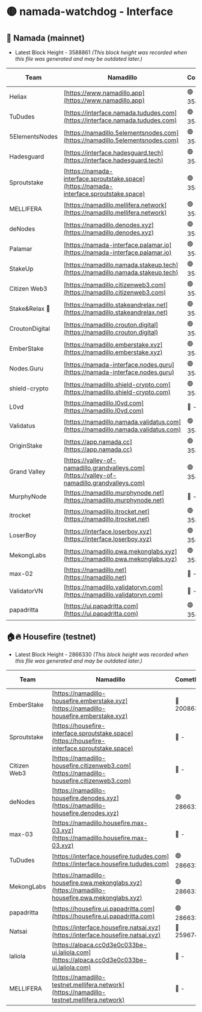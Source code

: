 # 🟡 namada-watchdog - Interface

## 🚀 Namada (mainnet)
- Latest Block Height - 3588861 *(This block height was recorded when this file was generated and may be outdated later.)*

| Team | Namadillo | CometBFT | Indexer | MASP Indexer |
|-|-|-|-|-|
| Heliax | [https://www.namadillo.app](https://www.namadillo.app) | 🟢 3588840 | 🟢 3588840 | 🟢 3588840 |
| TuDudes | [https://interface.namada.tududes.com](https://interface.namada.tududes.com) | 🟢 3588841 | 🟢 3588840 | 🟢 3588840 |
| 5ElementsNodes | [https://namadillo.5elementsnodes.com](https://namadillo.5elementsnodes.com) | 🟢 3588841 | 🟢 3588841 | 🟢 3588841 |
| Hadesguard | [https://interface.hadesguard.tech](https://interface.hadesguard.tech) | 🟢 3588842 | 🟢 3588841 | 🟢 3588841 |
| Sproutstake | [https://namada-interface.sproutstake.space](https://namada-interface.sproutstake.space) | 🟢 3588842 | 🟢 3588842 | 🟢 3588842 |
| MELLIFERA | [https://namadillo.mellifera.network](https://namadillo.mellifera.network) | 🟢 3588843 | 🟢 3588843 | 🟢 3588843 |
| deNodes | [https://namadillo.denodes.xyz](https://namadillo.denodes.xyz) | 🟢 3588844 | 🟢 3588844 | 🟢 3588844 |
| Palamar | [https://namada-interface.palamar.io](https://namada-interface.palamar.io) | 🟢 3588844 | 🟢 3588844 | 🟢 3588844 |
| StakeUp | [https://namadillo.namada.stakeup.tech](https://namadillo.namada.stakeup.tech) | 🟢 3588845 | 🟢 3588845 | 🟢 3588845 |
| Citizen Web3 | [https://namadillo.citizenweb3.com](https://namadillo.citizenweb3.com) | 🟢 3588846 | 🟢 3588845 | 🟢 3588846 |
| Stake&Relax 🦥 | [https://namadillo.stakeandrelax.net](https://namadillo.stakeandrelax.net) | 🟢 3588846 | 🟢 3588846 | 🟢 3588846 |
| CroutonDigital | [https://namadillo.crouton.digital](https://namadillo.crouton.digital) | 🟢 3588847 | 🟢 3588847 | 🟢 3588847 |
| EmberStake | [https://namadillo.emberstake.xyz](https://namadillo.emberstake.xyz) | 🟢 3588848 | 🟢 3588847 | 🟢 3588847 |
| Nodes.Guru | [https://namada-interface.nodes.guru](https://namada-interface.nodes.guru) | 🟢 3588848 | 🟢 3588848 | 🟢 3588848 |
| shield-crypto | [https://namadillo.shield-crypto.com](https://namadillo.shield-crypto.com) | 🟢 3588849 | 🟢 3588849 | 🟢 3588848 |
| L0vd | [https://namadillo.l0vd.com](https://namadillo.l0vd.com) | 🔴 - | 🔴 - | 🔴 - |
| Validatus | [https://namadillo.namada.validatus.com](https://namadillo.namada.validatus.com) | 🟢 3588852 | 🟢 3588852 | 🟢 3588852 |
| OriginStake | [https://app.namada.cc](https://app.namada.cc) | 🟢 3588852 | 🟢 3588852 | 🟢 3588852 |
| Grand Valley | [https://valley-of-namadillo.grandvalleys.com](https://valley-of-namadillo.grandvalleys.com) | 🟢 3588853 | 🟢 3588852 | 🟢 3588852 |
| MurphyNode | [https://namadillo.murphynode.net](https://namadillo.murphynode.net) | 🔴 - | 🔴 - | 🔴 - |
| itrocket | [https://namadillo.itrocket.net](https://namadillo.itrocket.net) | 🟢 3588855 | 🟢 3588855 | 🟢 3588855 |
| LoserBoy | [https://interface.loserboy.xyz](https://interface.loserboy.xyz) | 🟢 3588856 | 🟢 3588855 | 🟢 3588856 |
| MekongLabs | [https://namadillo.pwa.mekonglabs.xyz](https://namadillo.pwa.mekonglabs.xyz) | 🟢 3588856 | 🟢 3588856 | 🟢 3588856 |
| max-02 | [https://namadillo.net](https://namadillo.net) | 🔴 - | 🔴 - | 🔴 - |
| ValidatorVN | [https://namadillo.validatorvn.com](https://namadillo.validatorvn.com) | 🔴 - | 🔴 - | 🔴 - |
| papadritta | [https://ui.papadritta.com](https://ui.papadritta.com) | 🟢 3588861 | 🟢 3588861 | 🟢 3588860 |

## 🏠🔥 Housefire (testnet)
- Latest Block Height - 2866330 *(This block height was recorded when this file was generated and may be outdated later.)*

| Team | Namadillo | CometBFT | Indexer | MASP Indexer |
|-|-|-|-|-|
| EmberStake | [https://namadillo-housefire.emberstake.xyz](https://namadillo-housefire.emberstake.xyz) | 🔴 2008636 | 🔴 - | 🔴 - |
| Sproutstake | [https://housefire-interface.sproutstake.space](https://housefire-interface.sproutstake.space) | 🔴 - | 🔴 - | 🔴 - |
| Citizen Web3 | [https://namadillo-housefire.citizenweb3.com](https://namadillo-housefire.citizenweb3.com) | 🔴 - | 🔴 - | 🔴 - |
| deNodes | [https://namadillo-housefire.denodes.xyz](https://namadillo-housefire.denodes.xyz) | 🟢 2866322 | 🟢 2866322 | 🟢 2866322 |
| max-03 | [https://namadillo.housefire.max-03.xyz](https://namadillo.housefire.max-03.xyz) | 🔴 - | 🔴 - | 🔴 - |
| TuDudes | [https://interface.housefire.tududes.com](https://interface.housefire.tududes.com) | 🟢 2866330 | 🟢 2866330 | 🟢 2866330 |
| MekongLabs | [https://namadillo-housefire.pwa.mekonglabs.xyz](https://namadillo-housefire.pwa.mekonglabs.xyz) | 🟢 2866330 | 🟢 2866330 | 🟢 2866330 |
| papadritta | [https://housefire.ui.papadritta.com](https://housefire.ui.papadritta.com) | 🟢 2866330 | 🟢 2866330 | 🟢 2866330 |
| Natsai | [https://interface.housefire.natsai.xyz](https://interface.housefire.natsai.xyz) | 🔴 2596741 | 🔴 2596741 | 🔴 2596741 |
| laliola | [https://alpaca.cc0d3e0c033be-ui.laliola.com](https://alpaca.cc0d3e0c033be-ui.laliola.com) | 🔴 - | 🔴 - | 🔴 - |
| MELLIFERA | [https://namadillo-testnet.mellifera.network](https://namadillo-testnet.mellifera.network) | 🔴 - | 🔴 2778001 | 🔴 2607259 |

